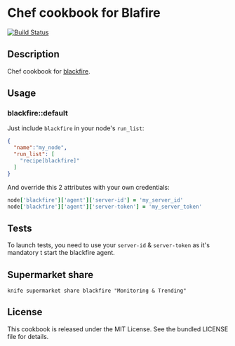 # Chef cookbook for Blafire

[![Build Status](https://travis-ci.org/odolbeau/cookbook-blackfire.png)](https://travis-ci.org/odolbeau/cookbook-blackfire)

## Description

Chef cookbook for [blackfire](https://blackfire.io/).

## Usage

### blackfire::default

Just include `blackfire` in your node's `run_list`:

```json
{
  "name":"my_node",
  "run_list": [
    "recipe[blackfire]"
  ]
}
```

And override this 2 attributes with your own credentials:

```ruby
node['blackfire']['agent']['server-id'] = 'my_server_id'
node['blackfire']['agent']['server-token'] = 'my_server_token'
```

## Tests

To launch tests, you need to use your `server-id` & `server-token` as it's
mandatory t start the blackfire agent.

## Supermarket share

    knife supermarket share blackfire "Monitoring & Trending"

## License

This cookbook is released under the MIT License. See the bundled LICENSE file
for details.
